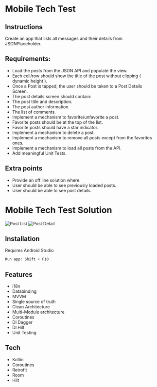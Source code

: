# Mobile Tech Test
## Instructions
Create an app that lists all messages and their details from JSONPlaceholder.
## Requirements:
- Load the posts from the JSON API and populate the view.
- Each cell/row should show the title of the post without clipping ( dynamic height ).
- Once a Post is tapped, the user should be taken to a Post Details Screen.
- The post details screen should contain:
- The post title and description.
- The post author information.
- The list of comments.
- Implement a mechanism to favorite/unfavorite a post.
- Favorite posts should be at the top of the list.
- Favorite posts should have a star indicator.
- Implement a mechanism to delete a post.
- Implement a mechanism to remove all posts except from the favorites ones.
- Implement a mechanism to load all posts from the API.
- Add meaningful Unit Tests.
## Extra points
- Provide an off line solution where:
- User should be able to see previously loaded posts.
- User should be able to see post details.

# Mobile Tech Test Solution

![Post List](https://github.com/borissoto/mobile-tech-test/blob/master/main.png)
![Post Detail](https://github.com/borissoto/mobile-tech-test/blob/master/detail.png)

## Installation
Requires Android Studio
```sh
Run app: Shift + F10
```
## Features
- i18n
- Databinding
- MVVM
- Single source of truth
- Clean Architecture
- Multi-Module architecture
- Coroutines
- DI Dagger
- DI Hilt
- Unit Testing

## Tech
- Kotlin
- Coroutines
- Retrofit
- Room
- Hilt

